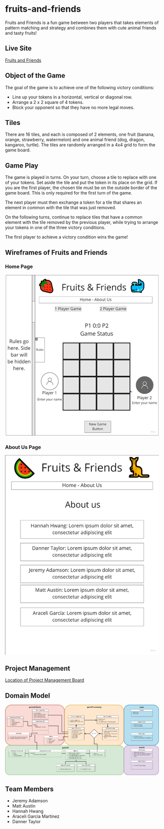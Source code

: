 # fruits-and-friends

Fruits and Friends is a fun game between two players that takes elements of pattern matching and strategy and combines them with cute animal friends and tasty fruits!

## Live Site
[Fruits and Friends](https://knights-of-the-project-table.github.io/fruits-and-friends/)

## Object of the Game

The goal of the game is to achieve one of the following victory conditions:

- Line up your tokens in a horizontal, vertical or diagonal row.
- Arrange a 2 x 2 square of 4 tokens.
- Block your opponent so that they have no more legal moves.

## Tiles

There are 16 tiles, and each is composed of 2 elements, one fruit (banana, orange, strawberry, watermelon) and one animal friend (dog, dragon, kangaroo, turtle). The tiles are randomly arranged in a 4x4 grid to form the game board.

## Game Play

The game is played in turns. On your turn, choose a tile to replace with one of your tokens. Set aside the tile and put the token in its place on the grid. If you are the first player, the chosen tile must be on the outside border of the game board. This is only required for the first turn of the game.

The next player must then exchange a token for a tile that shares an element in common with the tile that was just removed.

On the following turns, continue to replace tiles that have a common element with the tile removed by the previous player, while trying to arrange your tokens in one of the three victory conditions.

The first player to achieve a victory condition wins the game!

## Wireframes of Fruits and Friends

### Home Page

![Home page wireframe](img/Home-Page.jpg)

### About Us Page

![About Us page wireframe](img/About-Us-Page.jpg)

## Project Management

[Location of Project Management Board](https://github.com/orgs/knights-of-the-project-table/projects/1)

## Domain Model

![Domain Model of Fruits and Friends](img/Domain-Model.png)

## Team Members

- Jeremy Adamson
- Matt Austin
- Hannah Hwang
- Araceli García Martínez
- Danner Taylor
